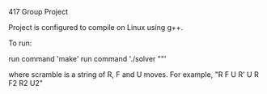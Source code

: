 
417 Group Project


Project is configured to compile on Linux using g++.

To run:

run command 'make'
run command './solver "<scramble>"'

where scramble is a string of R, F and U moves.
For example, "R F U R' U R F2 R2 U2"

